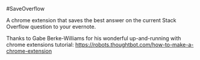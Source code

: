 #SaveOverflow

A chrome extension that saves the best answer on the current Stack Overflow question to your evernote.

Thanks to Gabe Berke-Williams for his wonderful up-and-running with chrome extensions tutorial: https://robots.thoughtbot.com/how-to-make-a-chrome-extension
